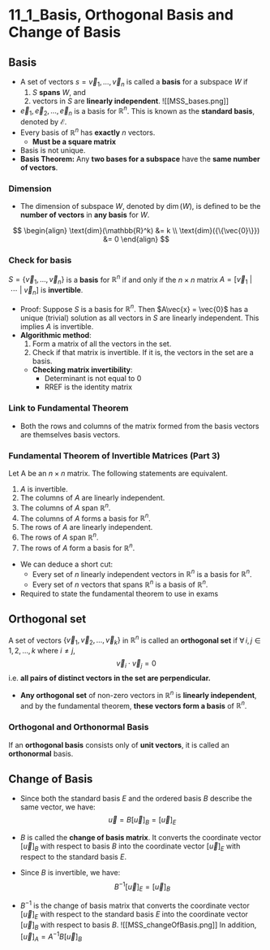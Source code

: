 # 11_1_Basis, Orthogonal Basis and Change of Basis

## Basis

- A set of vectors $s={\vec{v}_1,\dots,\vec{v}_n}$ is called a **basis** for a subspace $W$ if
    1. $S$ **spans** $W$, and
    2. vectors in $S$ are **linearly independent**.
    ![[MSS_bases.png]]
- $\vec{e}_1,\vec{e}_2,\dots,\vec{e}_n$ is a basis for $\mathbb{R}^n$. This is known as the **standard basis**, denoted by ℰ.
- Every basis of $\mathbb{R}^n$ has **exactly** $n$ vectors.
    - **Must be a square matrix**
- Basis is not unique.
- **Basis Theorem:** Any **two bases for a subspace** have the **same number of vectors**.

### Dimension

- The dimension of subspace $W$, denoted by $\dim(W)$, is defined to be the **number of vectors** in **any basis** for $W$.

$$
\begin{align}
\text{dim}(\mathbb{R}^k) &= k \\
\text{dim}({\{\vec{0}\}}) &= 0
\end{align}
$$

### Check for basis

$S = \{\vec{v}_1, \ldots, \vec{v}_n\}$ is a **basis** for $\mathbb{R}^n$ if and only if the $n \times n$ matrix $A = [\vec{v}_1\ |\ \cdots\ |\ \vec{v}_n]$ is **invertible**.

- Proof: Suppose $S$ is a basis for $\mathbb{R}^n$. Then $A\vec{x} = \vec{0}$ has a unique (trivial) solution as all vectors in $S$ are linearly independent. This implies $A$ is invertible.
- **Algorithmic method**:
    1. Form a matrix of all the vectors in the set.
    2. Check if that matrix is invertible. If it is, the vectors in the set are a basis.
    - **Checking matrix invertibility**:
        - Determinant is not equal to 0
        - RREF is the identity matrix

### Link to Fundamental Theorem

- Both the rows and columns of the matrix formed from the basis vectors are themselves basis vectors.
### Fundamental Theorem of Invertible Matrices (Part 3)

Let A be an $n\times n$ matrix. The following statements are equivalent.

1. $A$ is invertible.
2. The columns of $A$ are linearly independent.
3. The columns of $A$ span $\mathbb{R}^n$.
4. The columns of $A$ forms a basis for $\mathbb{R}^n$.
5. The rows of $A$ are linearly independent.
6. The rows of $A$ span $\mathbb{R}^n$.
7. The rows of $A$ form a basis for $\mathbb{R}^n$.

- We can deduce a short cut:
    - Every set of $n$ linearly independent vectors in $\mathbb{R}^n$ is a basis for $\mathbb{R}^n$.
    - Every set of $n$ vectors that spans $\mathbb{R}^n$ is a basis of $\mathbb{R}^n$.
- Required to state the fundamental theorem to use in exams
## Orthogonal set
A set of vectors $\{\vec{v}_{1},\vec{v}_{2},\dots,\vec{v}_{k}\}$ in $\mathbb{R}^{n}$ is called an **orthogonal set** if $\forall\,i,j\in 1,2,\dots,k$ where $i\neq j$, 
$$\vec{v}_i\cdot \vec{v}_j=0$$
i.e. **all pairs of distinct vectors in the set are perpendicular.**

- **Any orthogonal set** of non-zero vectors in $\mathbb{R}^n$ is **linearly independent**, and by the fundamental theorem, **these vectors form a basis** of $\mathbb{R}^n$.
### Orthogonal and Orthonormal Basis
If an **orthogonal basis** consists only of **unit vectors**, it is called an **orthonormal** basis.
## Change of Basis
- Since both the standard basis $E$ and the ordered basis $B$ describe the same vector, we have:
$$ \vec{u} = B[\vec{u}]_B = [\vec{u}]_E $$
 - $B$ is called the **change of basis matrix**. It converts the coordinate vector $[\vec{u}]_B$ with respect to basis $B$ into the coordinate vector $[\vec{u}]_E$ with respect to the standard basis $E$.
 
 - Since $B$ is invertible, we have:
 $$ B^{-1}[\vec{u}]_E = [\vec{u}]_B $$
 - $B^{-1}$ is the change of basis matrix that converts the coordinate vector $[\vec{u}]_E$ with respect to the standard basis $E$ into the coordinate vector $[\vec{u}]_B$ with respect to basis $B$.
![[MSS_changeOfBasis.png]]
In addition, $[\vec{u}]_{A}=A^{-1}B[\vec{u}]_{B}$